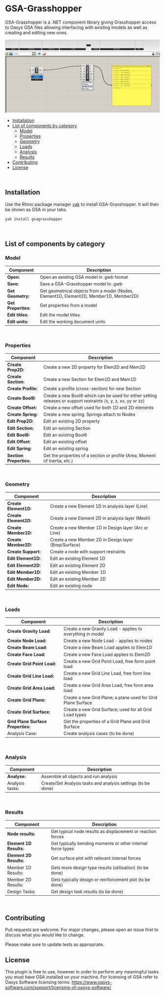 # GSA-Grasshopper

GSA-Grasshopper is a .NET component library giving Grasshopper access to Oasys GSA files allowing interfacing with existing models as well as creating and editing new ones.

![Alt text](readme-screenshot.JPG?raw=true "Title")

  - [Installation](#installation)
  - [List of components by category](#list-of-components-by-category)
    * [Model](#model)
    * [Properties](#properties)
    * [Geometry](#geometry)
    * [Loads](#loads)
    * [Analysis](#analysis)
    * [Results](#results)
  - [Contributing](#contributing)
  - [License](#license)

<br/>

## Installation

Use the Rhino package manager [yak](https://developer.rhino3d.com/guides/yak/what-is-yak/) to install GSA-Grasshopper. It will then be shown as GSA in your tabs.

```bash
yak install gsagrasshopper
```
<br/>

## List of components by category

### Model

|Component |Description|
| ----------- | ------------- |
| **Open:** | Open an existing GSA model in .gwb format
| **Save:** | Save a GSA-Grasshopper model to .gwb
| **Get Geometry:** | Get geometrical objects from a model (Nodes, Element1D, Element2D, Member1D, Member2D)
| **Get Properties:** | Get properties from a model
| **Edit titles:** | Edit the model titles
| **Edit units:** | Edit the working document units
<br/>

### Properties

|Component |Description|
| ----------- | ------------- |
| **Create Prop2D:** | Create a new 2D property for Elem2D and Mem2D
| **Create Section:** | Create a new Section for Elem1D and Mem1D
| **Create Profile:** | Create a profile (cross-section) for new Section
| **Create Bool6:** | Create a new Bool6 which can be used for either setting releases or support restraints (x, y, z, xx, yy or zz)
| **Create Offset:** | Create a new offset used for both 1D and 2D elements
| **Create Spring:** | Create a new spring. Springs attach to Nodes
| **Edit Prop2D:** | Edit an existing 2D property
| **Edit Section:** | Edit an existing Section
| **Edit Bool6:** | Edit an existing Bool6 
| **Edit Offset:** | Edit an existing offset
| **Edit Spring:** | Edit an existing spring 
| **Section Properties:** | Get the properties of a section or profile (Area, Moment of Inertia, etc.)
<br/>

### Geometry

|Component |Description|
| ----------- | ------------- |
| **Create Element1D:** | Create a new Element 1D in analysis layer (Line)
| **Create Element2D:** | Create a new Element 2D in analysis layer (Mesh)
| **Create Member1D:** | Create a new Member 1D in Design layer (Arc or Line)
| **Create Member2D:** | Create a new Member 2D in Design layer (Brep/Surface)
| **Create Support:** | Create a node with support restraints
| **Edit Element1D:** | Edit an existing Element 1D
| **Edit Element2D:** | Edit an existing Element 2D
| **Edit Member1D:** | Edit an existing Member 1D
| **Edit Member2D:** | Edit an existing Member 2D
| **Edit Node:** | Edit an existing node
<br/>

### Loads

|Component |Description|
| ----------- | ------------- |
| **Create Gravity Load:** | Create a new Gravity Load - applies to everything in model
| **Create Node Load:** | Create a new Node Load - applies to nodes
| **Create Beam Load:** | Create a new Beam Load applies to Elem1D
| **Create Face Load:** | Create a new Face Load applies to Elem2D
| **Create Grid Point Load:** | Create a new Grid Point Load, free form point load
| **Create Grid Line Load:** | Create a new Grid Line Load, free form line load
| **Create Grid Area Load:** | Create a new Grid Area Load, free form area load
| **Create Grid Plane:** | Create a new Grid Plane; a plane used for Grid Plane Surface
| **Create Grid Surface:** | Create a new Grid Surface; used for all Grid Load types
| **Grid Plane Surface Properties:** | Get the properties of a Grid Plane and Grid Surface
| Analysis Case: | Create analysis cases (to be done)
<br/>

### Analysis

|Component |Description|
| ----------- | ------------- |
| **Analyse:** | Assemble all objects and run analysis
| Analysis tasks: | Create/Set Analysis tasks and analysis settings (to be done)
<br/>

### Results

|Component |Description|
| ----------- | ------------- |
| **Node results:** | Get typical node results as displacement or reaction forces
| **Element 1D Results:** | Get typically bending moments or other internal force types
| **Element 2D Results:** | Get surface plot with relevant internal forces
| Member 1D Results: | Gets more design type results (utilisation) (to be done)
| Member 2D Results: | Gets typically design or reinforcement plot (to be done)
| Design Tasks: | Get design task results (to be done)
<br/>

## Contributing
Pull requests are welcome. For major changes, please open an issue first to discuss what you would like to change.

Please make sure to update tests as appropriate.
<br/>

## License
This plugin is free to use, however in order to perform any meaningful tasks you must have GSA installed on your machine. For licensing of GSA refer to Oasys Software licensing terms: https://www.oasys-software.com/support/licensing-of-oasys-software/
